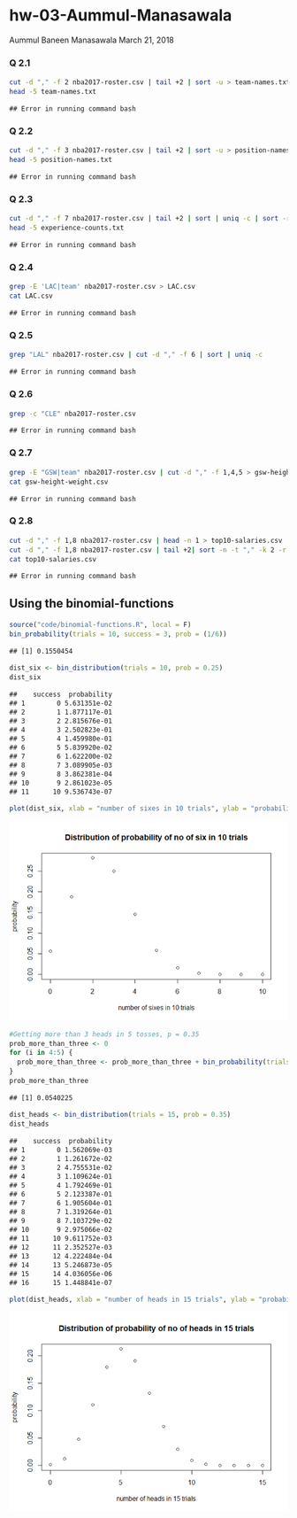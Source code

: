 hw-03-Aummul-Manasawala
================
Aummul Baneen Manasawala
March 21, 2018

### Q 2.1

``` bash
cut -d "," -f 2 nba2017-roster.csv | tail +2 | sort -u > team-names.txt
head -5 team-names.txt
```

    ## Error in running command bash

### Q 2.2

``` bash
cut -d "," -f 3 nba2017-roster.csv | tail +2 | sort -u > position-names.txt
head -5 position-names.txt
```

    ## Error in running command bash

### Q 2.3

``` bash
cut -d "," -f 7 nba2017-roster.csv | tail +2 | sort | uniq -c | sort -r > experience-counts.txt
head -5 experience-counts.txt
```

    ## Error in running command bash

### Q 2.4

``` bash
grep -E 'LAC|team' nba2017-roster.csv > LAC.csv
cat LAC.csv
```

    ## Error in running command bash

### Q 2.5

``` bash
grep "LAL" nba2017-roster.csv | cut -d "," -f 6 | sort | uniq -c
```

    ## Error in running command bash

### Q 2.6

``` bash
grep -c "CLE" nba2017-roster.csv
```

    ## Error in running command bash

### Q 2.7

``` bash
grep -E "GSW|team" nba2017-roster.csv | cut -d "," -f 1,4,5 > gsw-height-weight.csv
cat gsw-height-weight.csv
```

    ## Error in running command bash

### Q 2.8

``` bash
cut -d "," -f 1,8 nba2017-roster.csv | head -n 1 > top10-salaries.csv
cut -d "," -f 1,8 nba2017-roster.csv | tail +2| sort -n -t "," -k 2 -r|head -10 >> top10-salaries.csv
cat top10-salaries.csv
```

    ## Error in running command bash

Using the binomial-functions
----------------------------

``` r
source("code/binomial-functions.R", local = F)
bin_probability(trials = 10, success = 3, prob = (1/6))
```

    ## [1] 0.1550454

``` r
dist_six <- bin_distribution(trials = 10, prob = 0.25)
dist_six
```

    ##    success  probability
    ## 1        0 5.631351e-02
    ## 2        1 1.877117e-01
    ## 3        2 2.815676e-01
    ## 4        3 2.502823e-01
    ## 5        4 1.459980e-01
    ## 6        5 5.839920e-02
    ## 7        6 1.622200e-02
    ## 8        7 3.089905e-03
    ## 9        8 3.862381e-04
    ## 10       9 2.861023e-05
    ## 11      10 9.536743e-07

``` r
plot(dist_six, xlab = "number of sixes in 10 trials", ylab = "probability", main = "Distribution of probability of no of six in 10 trials")
```

![](images/distribution%20of%20probability%20of%20number%20of%20sixes%20in%2010%20trials-1.png)

``` r
#Getting more than 3 heads in 5 tosses, p = 0.35
prob_more_than_three <- 0
for (i in 4:5) {
  prob_more_than_three <- prob_more_than_three + bin_probability(trials = 5, success = i, prob = 0.35)
}
prob_more_than_three
```

    ## [1] 0.0540225

``` r
dist_heads <- bin_distribution(trials = 15, prob = 0.35)
dist_heads
```

    ##    success  probability
    ## 1        0 1.562069e-03
    ## 2        1 1.261672e-02
    ## 3        2 4.755531e-02
    ## 4        3 1.109624e-01
    ## 5        4 1.792469e-01
    ## 6        5 2.123387e-01
    ## 7        6 1.905604e-01
    ## 8        7 1.319264e-01
    ## 9        8 7.103729e-02
    ## 10       9 2.975066e-02
    ## 11      10 9.611752e-03
    ## 12      11 2.352527e-03
    ## 13      12 4.222484e-04
    ## 14      13 5.246873e-05
    ## 15      14 4.036056e-06
    ## 16      15 1.448841e-07

``` r
plot(dist_heads, xlab = "number of heads in 15 trials", ylab = "probability", main = "Distribution of probability of no of heads in 15 trials")
```

![](images/distribution%20of%20probability%20of%20number%20of%20heads%20in%2015%20trials-1.png)
